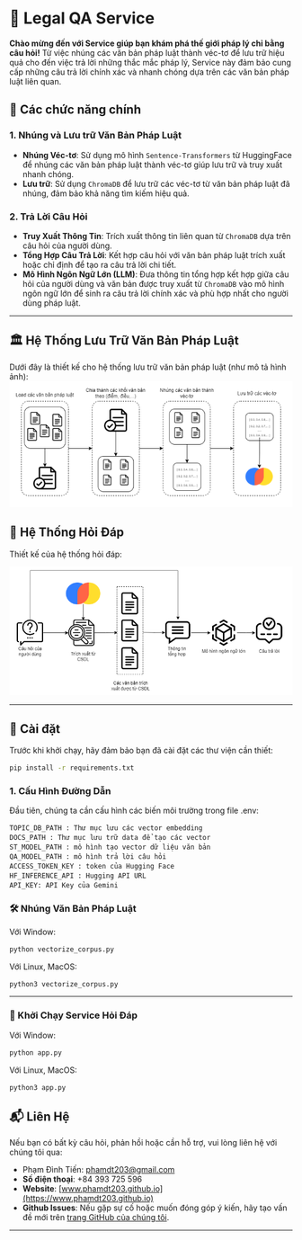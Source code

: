 # 📜 Legal QA Service

**Chào mừng đến với Service giúp bạn khám phá thế giới pháp lý chỉ bằng câu hỏi!** Từ việc nhúng các văn bản pháp luật thành véc-tơ để lưu trữ hiệu quả cho đến việc trả lời những thắc mắc pháp lý, Service này đảm bảo cung cấp những câu trả lời chính xác và nhanh chóng dựa trên các văn bản pháp luật liên quan.

## 🌟 Các chức năng chính

### 1. Nhúng và Lưu trữ Văn Bản Pháp Luật
- **Nhúng Véc-tơ**: Sử dụng mô hình `Sentence-Transformers` từ HuggingFace để nhúng các văn bản pháp luật thành véc-tơ giúp lưu trữ và truy xuất nhanh chóng.
- **Lưu trữ**: Sử dụng `ChromaDB` để lưu trữ các véc-tơ từ văn bản pháp luật đã nhúng, đảm bảo khả năng tìm kiếm hiệu quả.

### 2. Trả Lời Câu Hỏi
- **Truy Xuất Thông Tin**: Trích xuất thông tin liên quan từ `ChromaDB` dựa trên câu hỏi của người dùng.
- **Tổng Hợp Câu Trả Lời**: Kết hợp câu hỏi với văn bản pháp luật trích xuất hoặc chỉ định để tạo ra câu trả lời chi tiết.
- **Mô Hình Ngôn Ngữ Lớn (LLM)**: Đưa thông tin tổng hợp kết hợp giữa câu hỏi của người dùng và văn bản được truy xuất từ `ChromaDB` vào mô hình ngôn ngữ lớn để sinh ra câu trả lời chính xác và phù hợp nhất cho người dùng pháp luật.

---

## 🏛️ Hệ Thống Lưu Trữ Văn Bản Pháp Luật

Dưới đây là thiết kế cho hệ thống lưu trữ văn bản pháp luật (như mô tả hình ảnh):
![Hệ Thống Lưu Trữ Văn Bản](./image/rag_flow.png)

## 🤖 Hệ Thống Hỏi Đáp

Thiết kế của hệ thống hỏi đáp:

![Hệ Thống Hỏi Đáp](./image/qa.png)

---

## 🔧 Cài đặt

Trước khi khởi chạy, hãy đảm bảo bạn đã cài đặt các thư viện cần thiết:
```bash
pip install -r requirements.txt
```
### 1. **Cấu Hình Đường Dẫn**
Đầu tiên, chúng ta cần cấu hình các biến môi trường trong file .env:
```txt
TOPIC_DB_PATH : Thư mục lưu các vector embedding
DOCS_PATH : Thư mục lưu trữ data để tạo các vector
ST_MODEL_PATH : mô hình tạo vector dữ liệu văn bản
QA_MODEL_PATH : mô hình trả lời câu hỏi
ACCESS_TOKEN_KEY : token của Hugging Face
HF_INFERENCE_API : Hugging API URL
API_KEY: API Key của Gemini
```

### 🛠️ Nhúng Văn Bản Pháp Luật

Với Window:
```bash
python vectorize_corpus.py
```

Với Linux, MacOS:
```bash
python3 vectorize_corpus.py
```
---

### 🚀 Khởi Chạy Service Hỏi Đáp

Với Window:
```bash
python app.py
```
Với Linux, MacOS:
```bash
python3 app.py
```


## 📬 Liên Hệ

Nếu bạn có bất kỳ câu hỏi, phản hồi hoặc cần hỗ trợ, vui lòng liên hệ với chúng tôi qua:

- Phạm Đình Tiến: phamdt203@gmail.com
- **Số điện thoại**: +84 393 725 596
- **Website**: [www.phamdt203.github.io](https://www.phamdt203.github.io)
- **Github Issues**: Nếu gặp sự cố hoặc muốn đóng góp ý kiến, hãy tạo vấn đề mới trên [trang GitHub của chúng tôi](https://github.com/username/legalqa).

---